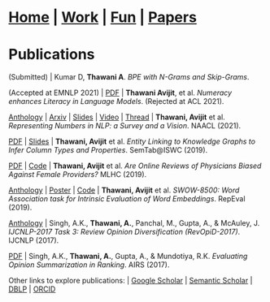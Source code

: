 # **[Home](https://avi-jit.github.io/)** | [Work](https://avi-jit.github.io/work) | [Fun](https://avi-jit.github.io/fun) | [Papers](https://avi-jit.github.io/papers)

# Publications

(Submitted) | Kumar D, **Thawani A**. _BPE with N-Grams and Skip-Grams_.

(Accepted at EMNLP 2021) | [PDF](https://avi-jit.github.io/Thawani%2BEMNLP2021.pdf) | **Thawani Avijit**, et al. _Numeracy enhances Literacy in Language Models_. (Rejected at ACL 2021).

[Anthology](https://www.aclweb.org/anthology/2021.naacl-main.53/) | [Arxiv](https://arxiv.org/abs/2103.13136) | [Slides](https://docs.google.com/presentation/d/1jDWLe6LiHtw5gK4klDQ9t5Ttt1llT38DlGgaybf4qnw/edit?usp=sharing) | [Video](https://drive.google.com/file/d/1muiAfVDx_Ul3Gqq9I-asn5p1AnLkrFTF/view?usp=sharing) | [Thread](https://twitter.com/thawani_avijit/status/1375033476194312194?s=20) | **Thawani, Avijit** et al. _Representing Numbers in NLP: a Survey and a Vision_. NAACL (2021).

[PDF](http://www.cs.ox.ac.uk/isg/challenges/sem-tab/2019/papers/Tabularisi.pdf) | [Slides](http://www.cs.ox.ac.uk/isg/challenges/sem-tab/2019/slides/TabularISI.pdf) | **Thawani, Avijit** et al. _Entity Linking to Knowledge Graphs to Infer Column Types and Properties_. SemTab@ISWC (2019).

[PDF](https://www.mlforhc.org/s/Thawani.pdf) | [Code](https://github.com/avi-jit/RateMDs) | **Thawani, Avijit** et al. _Are Online Reviews of Physicians Biased Against Female Providers?_ MLHC (2019).

[Anthology](https://www.aclweb.org/anthology/W19-2006) | [Poster](https://github.com/avi-jit/SWOW-eval/blob/master/1559781908296_small.pdf) | [Code](https://github.com/avi-jit/SWOW-eval) | **Thawani, Avijit** et al. _SWOW-8500: Word Association task for Intrinsic Evaluation of Word Embeddings_. RepEval (2019).

[Anthology](http://aclweb.org/anthology/I17-4003) | Singh, A.K., **Thawani, A.**, Panchal, M., Gupta, A., & McAuley, J. _IJCNLP-2017 Task 3: Review Opinion Diversification (RevOpiD-2017)_. IJCNLP (2017).

[PDF](https://link.springer.com/content/pdf/10.1007%2F978-3-319-70145-5_17.pdf) | Singh, A.K., **Thawani, A.**, Gupta, A., & Mundotiya, R.K. _Evaluating Opinion Summarization in Ranking_. AIRS (2017).

Other links to explore publications: | [Google Scholar](https://scholar.google.com/citations?user=8KleQAgAAAAJ) | [Semantic Scholar](https://www.semanticscholar.org/author/Avijit-Thawani/37574242) | [DBLP](https://dblp.uni-trier.de/pid/208/4386.html) | [ORCID](https://orcid.org/0000-0002-4289-3607)
